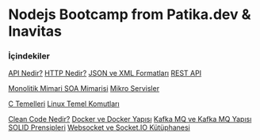 # Nodejs Bootcamp from Patika.dev & Inavitas

### İçindekiler
<a href="./Week 2/API and REST API/API Nedir.md">API Nedir?</a>
<a href="./Week 2/API and REST API/HTTP Nedir.md">HTTP Nedir?</a>
<a href="./Week 2/API and REST API/JSON - XML.md">JSON ve XML Formatları</a>
<a href="./Week 2/API and REST API/REST API Nedir.md">REST API</a>

<a href="./Week 2/Microservice and SOAP/Microservice-SOAP.md">Monolitik Mimari </a>
<a href="./Week 2/Microservice and SOAP/Microservice-SOAP.md">SOA Mimarisi</a>
<a href="./Week 2/Microservice and SOAP/Microservice-SOAP.md">Mikro Servisler</a>

<a href="./Week 3/C Basics">C Temelleri</a>
<a href="./Week 3/Linux Basics/LinuxCommands.md">Linux Temel Komutları</a>

<a href="./Week 4/Clean Code/clean-code.md">Clean Code Nedir?</a>
<a href="./Week 4/Docker Yapısı/docker.md">Docker ve Docker Yapısı</a>
<a href="./Week 4/Kafka MQ/kafka.md">Kafka MQ ve Kafka MQ Yapısı</a>
<a href="./Week 4/SOLID Principles/solid.md">SOLID Prensipleri</a>
<a href="./Week 4/Websocket ve Socket.IO/websocket-socket.io.md">Websocket ve Socket.IO Kütüphanesi</a>
